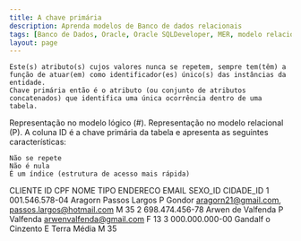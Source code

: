 ```yaml
---
title: A chave primária
description: Aprenda modelos de Banco de dados relacionais
tags: [Banco de Dados, Oracle, Oracle SQLDeveloper, MER, modelo relacional,PostgreSQL]
layout: page
---
```


    Este(s) atributo(s) cujos valores nunca se repetem, sempre tem(têm) a função de atuar(em) como identificador(es) único(s) das instâncias da entidade.
    Chave primária então é o atributo (ou conjunto de atributos concatenados) que identifica uma única ocorrência dentro de uma tabela.

Representação no modelo lógico (#).
Representação no modelo relacional (P).
A coluna ID é a chave primária da tabela e apresenta as seguintes características:

    Não se repete
    Não é nula
    É um índice (estrutura de acesso mais rápida)


CLIENTE ID 	CPF 	NOME 	TIPO 	ENDERECO 	EMAIL 	SEXO_ID 	CIDADE_ID
1	001.546.578-04	Aragorn Passos Largos	P	Gondor 	aragorn21@gmail.com, passos.largos@hotmail.com 	M	35
2	698.474.456-78	Arwen de Valfenda	P	Valfenda 	arwenvalfenda@gmail.com 	F	13
3	000.000.000-00	Gandalf o Cinzento	E	Terra Média 		M	35
